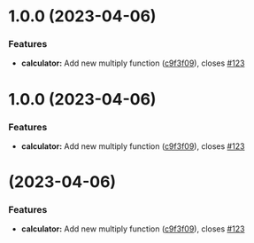 # 1.0.0 (2023-04-06)


### Features

* **calculator:** Add new multiply function ([c9f3f09](https://github.com/zackw22/calculatorjs/commit/c9f3f09264d47595112370f2a08627c9b4aa050a)), closes [#123](https://github.com/zackw22/calculatorjs/issues/123)



# 1.0.0 (2023-04-06)


### Features

* **calculator:** Add new multiply function ([c9f3f09](https://github.com/zackw22/calculatorjs/commit/c9f3f09264d47595112370f2a08627c9b4aa050a)), closes [#123](https://github.com/zackw22/calculatorjs/issues/123)



#  (2023-04-06)


### Features

* **calculator:** Add new multiply function ([c9f3f09](https://github.com/zackw22/calculatorjs/commit/c9f3f09264d47595112370f2a08627c9b4aa050a)), closes [#123](https://github.com/zackw22/calculatorjs/issues/123)




